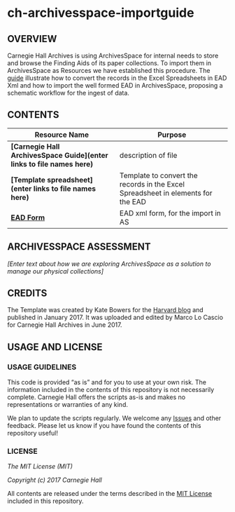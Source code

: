 # ch-archivesspace-importguide

## OVERVIEW
Carnegie Hall Archives is using ArchivesSpace for internal needs to store and browse the Finding Aids of its paper collections. To import them in ArchivesSpace as Resources we have established this procedure. The [guide](https://github.com/marcolock/archivesspace-importguide/blob/master/archivesspace-import.md) illustrate how to convert the records in the Excel Spreadsheets in EAD Xml and how to import the well formed EAD in ArchivesSpace, proposing a schematic workflow for the ingest of data.

## CONTENTS

| Resource Name         | Purpose           |
| ------------- |-------------|
|**[Carnegie Hall ArchivesSpace Guide](enter links to file names here)**      | description of file |
|**[Template spreadsheet](enter links to file names here)**      | Template to convert the records in the Excel Spreadsheet in <c> elements for the EAD|
|**[EAD Form](https://github.com/marcolock/archivesspace-importguide/blob/master/EAD%20to%20AS.txt)**      | EAD xml form, for the import in AS |

## ARCHIVESSPACE ASSESSMENT

*[Enter text about how we are exploring ArchivesSpace as a solution to manage our physical collections]*

## CREDITS
The Template was created by Kate Bowers for the [Harvard blog](https://blogs.harvard.edu/archivaldescription/2017/01/26/spreadsheet_to_ead_to_as/) and published in January 2017.  It was uploaded and edited by Marco Lo Cascio for Carnegie Hall Archives in June 2017. 

## USAGE AND LICENSE
### USAGE GUIDELINES
This code is provided “as is” and for you to use at your own risk. The information included in the contents of this repository is not necessarily complete. Carnegie Hall offers the scripts as-is and makes no representations or warranties of any kind.

We plan to update the scripts regularly. We welcome any [Issues](https://github.com/CarnegieHall/ch-archivesspace-importguide/issues) and other feedback. Please let us know if you have found the contents of this repository useful!

### LICENSE
_The MIT License (MIT)_

_Copyright (c) 2017 Carnegie Hall_

All contents are released under the terms described in the [MIT License](https://github.com/CarnegieHall/quality-control/blob/master/LICENSE) included in this repository.
